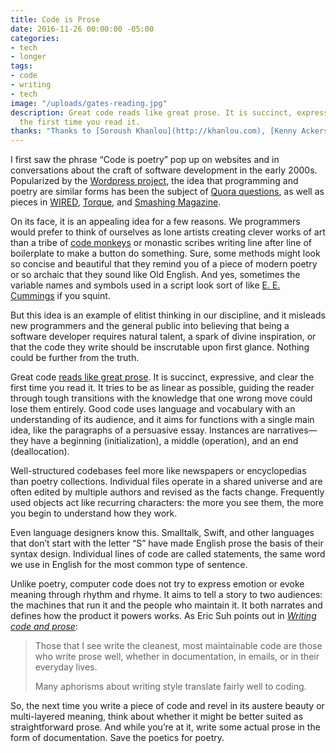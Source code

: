 ```yaml
---
title: Code is Prose
date: 2016-11-26 00:00:00 -05:00
categories:
- tech
- longer
tags:
- code
- writing
- tech
image: "/uploads/gates-reading.jpg"
description: Great code reads like great prose. It is succinct, expressive, and clear
  the first time you read it.
thanks: "Thanks to [Soroush Khanlou](http://khanlou.com), [Kenny Ackerson](https://twitter.com/pearapps), [Rachel Viniar](http://rachelviniar.com), and [Bryan Irace](http://irace.me) who provided feedback on early versions of this article."
---
```


I first saw the phrase “Code is poetry” pop up on websites and in conversations about the craft of software development in the early 2000s. Popularized by the [Wordpress project](https://wordpress.org), the idea that programming and poetry are similar forms has been the subject of [Quora questions](https://www.quora.com/What-is-the-origin-of-the-phrase-Code-is-Poetry), as well as pieces in [WIRED](https://www.wired.com/2013/04/code/), [Torque](http://torquemag.io/2012/12/code-poetry/), and [Smashing Magazine](https://www.smashingmagazine.com/2010/05/the-poetics-of-coding/).

On its face, it is an appealing idea for a few reasons. We programmers would prefer to think of ourselves as lone artists creating clever works of art than a tribe of [code monkeys](http://www.jonathancoulton.com/wiki/Code_Monkey) or monastic scribes writing line after line of boilerplate to make a button do something. Sure, some methods might look so concise and beautiful that they remind you of a piece of modern poetry or so archaic that they sound like Old English. And yes, sometimes the variable names and symbols used in a script look sort of like [E. E. Cummings](https://www.poetryfoundation.org/poetrymagazine/poems/detail/49493) if you squint.

<!-- more -->

But this idea is an example of elitist thinking in our discipline, and it misleads new programmers and the general public into believing that being a software developer requires natural talent, a spark of divine inspiration, or that the code they write should be inscrutable upon first glance. Nothing could be further from the truth.

Great code [reads like great prose](http://wiki.c2.com/?ReadsLikeProse). It is succinct, expressive, and clear the first time you read it. It tries to be as linear as possible, guiding the reader through tough transitions with the knowledge that one wrong move could lose them entirely. Good code uses language and vocabulary with an understanding of its audience, and it aims for functions with a single main idea, like the paragraphs of a persuasive essay. Instances are narratives—they have a beginning (initialization), a middle (operation), and an end (deallocation).

Well-structured codebases feel more like  newspapers or encyclopedias than poetry collections. Individual files operate in a shared universe and are often edited by multiple authors and revised as the facts change. Frequently used objects act like recurring characters: the more you see them, the more you begin to understand how they work.

Even language designers know this. Smalltalk, Swift, and other languages that don’t start with the letter “S” have made English prose the basis of their syntax design. Individual lines of code are called statements, the same word we use in English for the most common type of sentence.

Unlike poetry, computer code does not try to express emotion or evoke meaning through rhythm and rhyme. It aims to tell a story to two audiences: the machines that run it and the people who maintain it. It both narrates and defines how the product it powers works. As Eric Suh points out in *[Writing code and prose](http://www.ericsuh.com/blog/posts/2016/01/writing-code.html)*:

> Those that I see write the cleanest, most maintainable code are those who write prose well, whether in documentation, in emails, or in their everyday lives.
>
> Many aphorisms about writing style translate fairly well to coding.

So, the next time you write a piece of code and revel in its austere beauty or multi-layered meaning, think about whether it might be better suited as straightforward prose. And while you’re at it, write some actual prose in the form of documentation. Save the poetics for poetry.
